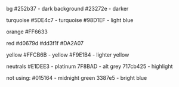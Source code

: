 bg
#252b37 - dark background
#23272e - darker

turquoise
#5DE4c7 -  turquoise
#98D1EF - light blue

orange
#FF6633

red
#d0679d
#dd3f1f
#DA2A07

yellow
#FFCB6B - yellow
#F9E1B4 - lighter yellow    

neutrals
#E1DEE3 - platinum
7F8BAD - alt grey
717cb425 - highlight

not using: 
#015164 - midnight green
3387e5 - bright blue